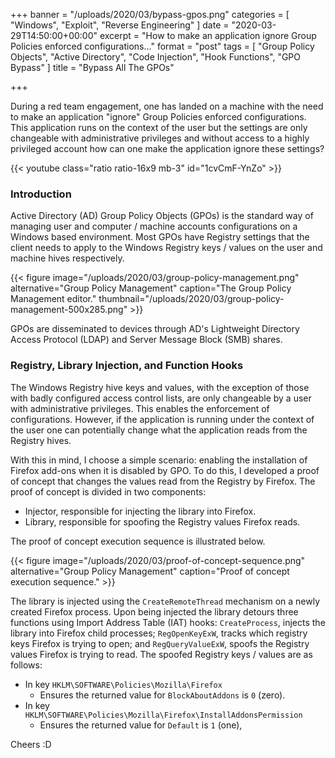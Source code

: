 +++
banner = "/uploads/2020/03/bypass-gpos.png"
categories = [ "Windows", "Exploit", "Reverse Engineering" ]
date = "2020-03-29T14:50:00+00:00"
excerpt = "How to make an application ignore Group Policies enforced configurations..."
format = "post"
tags = [ "Group Policy Objects", "Active Directory", "Code Injection", "Hook Functions", "GPO Bypass" ]
title = "Bypass All The GPOs"

+++

During a red team engagement, one has landed on a machine with the need to make an application "ignore" Group Policies enforced configurations. This application runs on the context of the user but the settings are only changeable with administrative privileges and without access to a highly privileged account how can one make the application ignore these settings?

<!--more-->

{{< youtube class="ratio ratio-16x9 mb-3" id="1cvCmF-YnZo" >}}

### Introduction

Active Directory (AD) Group Policy Objects (GPOs) is the standard way of managing user and computer / machine accounts configurations on a Windows based environment. Most GPOs have Registry settings that the client needs to apply  to the Windows Registry keys / values on the user and machine hives respectively.

{{< figure image="/uploads/2020/03/group-policy-management.png" alternative="Group Policy Management" caption="The Group Policy Management editor." thumbnail="/uploads/2020/03/group-policy-management-500x285.png" >}}

GPOs are disseminated to devices through AD's Lightweight Directory Access Protocol (LDAP) and Server Message Block (SMB) shares. 

### Registry, Library Injection, and Function Hooks

The Windows Registry hive keys and values, with the exception of those with badly configured access control lists, are only changeable by a user with administrative privileges. This enables the enforcement of configurations. However, if the application is running under the context of the user one  can potentially change what the application reads from the Registry hives.

With this in mind, I choose a simple scenario: enabling the installation of Firefox add-ons when it is disabled by GPO. To do this, I developed a proof of concept that changes the values read from the Registry by Firefox. The proof of concept is divided in two components:
- Injector, responsible for injecting the library into Firefox.
- Library, responsible for spoofing the Registry values Firefox reads.

The proof of concept execution sequence is illustrated below.

{{< figure image="/uploads/2020/03/proof-of-concept-sequence.png" alternative="Group Policy Management" caption="Proof of concept execution sequence." >}}

The library is injected using the `CreateRemoteThread` mechanism on a newly created Firefox process. Upon being injected the library detours three functions using Import Address Table (IAT) hooks: `CreateProcess`, injects the library into Firefox child processes; `RegOpenKeyExW`, tracks which registry keys Firefox is trying to open; and `RegQueryValueExW`, spoofs the Registry values Firefox is trying to read. The spoofed Registry keys / values are as follows:
- In key `HKLM\SOFTWARE\Policies\Mozilla\Firefox`
    - Ensures the returned value for `BlockAboutAddons` is `0` (zero).
- In key `HKLM\SOFTWARE\Policies\Mozilla\Firefox\InstallAddonsPermission`
    - Ensures the returned value for `Default` is `1` (one),

Cheers :D
